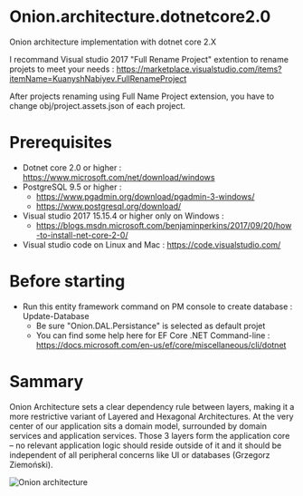 # Onion.architecture.dotnetcore2.0
Onion architecture implementation with dotnet core 2.X

I recommand Visual studio 2017 "Full Rename Project" extention to rename projets to meet your needs : 
  https://marketplace.visualstudio.com/items?itemName=KuanyshNabiyev.FullRenameProject
  
After projects renaming using Full Name Project extension, you have to change obj/project.assets.json of each project.

# Prerequisites
- Dotnet core 2.0 or higher : https://www.microsoft.com/net/download/windows
- PostgreSQL 9.5 or higher :
    - https://www.pgadmin.org/download/pgadmin-3-windows/
    - https://www.postgresql.org/download/
- Visual studio 2017 15.15.4 or higher only on Windows : 
    - https://blogs.msdn.microsoft.com/benjaminperkins/2017/09/20/how-to-install-net-core-2-0/
- Visual studio code on Linux and Mac : https://code.visualstudio.com/

# Before starting 
- Run this entity framework command on PM console to create database : Update-Database 
    - Be sure "Onion.DAL.Persistance" is selected as default projet
    - You can find some help here for EF Core .NET Command-line : https://docs.microsoft.com/en-us/ef/core/miscellaneous/cli/dotnet

# Sammary

Onion Architecture sets a clear dependency rule between layers, making it a more restrictive variant of Layered and Hexagonal Architectures. At the very center of our application sits a domain model, surrounded by domain services and application services. Those 3 layers form the application core – no relevant application logic should reside outside of it and it should be independent of all peripheral concerns like UI or databases (Grzegorz Ziemoński).


![Onion architecture](http://blog.thedigitalgroup.com/chetanv/wp-content/uploads/sites/23/2015/07/image_thumb1.png)





